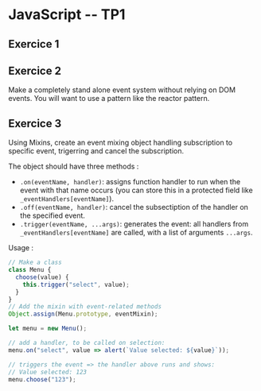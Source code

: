 # JavaScript -- TP1

## Exercice 1

## Exercice 2
Make a completely stand alone event system without relying on DOM events. You will want to use a pattern like the reactor pattern.

## Exercice 3
Using Mixins, create an event mixing object handling subscription to specific event, trigerring and cancel the subscription.

The object should have three methods :
* `.on(eventName, handler)`: assigns function handler to run when the event with that name occurs (you can store this in a protected field like `_eventHandlers[eventName]`).
* `.off(eventName, handler)`: cancel the subsectiption of the handler on the specified event.
* `.trigger(eventName, ...args)`: generates the event: all handlers from `_eventHandlers[eventName]` are called, with a list of arguments `...args`.

Usage :
```js
// Make a class
class Menu {
  choose(value) {
    this.trigger("select", value);
  }
}
// Add the mixin with event-related methods
Object.assign(Menu.prototype, eventMixin);

let menu = new Menu();

// add a handler, to be called on selection:
menu.on("select", value => alert(`Value selected: ${value}`));

// triggers the event => the handler above runs and shows:
// Value selected: 123
menu.choose("123");
```